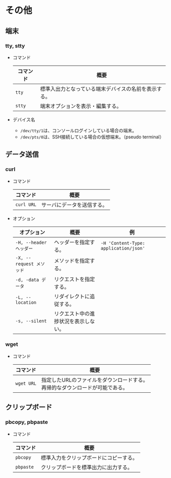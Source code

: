 # その他

## 端末

### tty, stty

- コマンド

  | コマンド | 概要                                                 |
  | -------- | ---------------------------------------------------- |
  | `tty`    | 標準入出力となっている端末デバイスの名前を表示する。 |
  | `stty`   | 端末オプションを表示・編集する。                     |

- デバイス名

  - `/dev/tty/1`は、コンソールログインしている場合の端末。
  - `/dev/pts/0`は、SSH接続している場合の仮想端末。（pseudo terminal）

## データ送信

### curl

- コマンド

  |コマンド|概要|
  |---|---|
  |`curl URL`|サーバにデータを送信する。|

- オプション

  | オプション               | 概要                                 | 例                                    |
  | ------------------------ | ------------------------------------ | ------------------------------------- |
  | `-H, --header ヘッダー`  | ヘッダーを指定する。                 | `-H 'Content-Type: application/json'` |
  | `-X, --request メソッド` | メソッドを指定する。                 |                                       |
  | `-d, -data データ`       | リクエストを指定する。               |                                       |
  | `-L, --location`         | リダイレクトに追従する。             |                                       |
  | `-s, --silent`           | リクエスト中の進捗状況を表示しない。 |                                       |

### wget

- コマンド

  | コマンド   | 概要                                                         |
  | ---------- | ------------------------------------------------------------ |
  | `wget URL` | 指定したURLのファイルをダウンロードする。<br />再帰的なダウンロードが可能である。 |

## クリップボード

### pbcopy, pbpaste

- コマンド

  | コマンド  | 概要                                   |
  | --------- | -------------------------------------- |
  | `pbcopy`  | 標準入力をクリップボードにコピーする。 |
  | `pbpaste` | クリップボードを標準出力に出力する。   |
